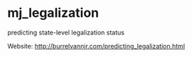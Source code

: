 # mj_legalization
predicting state-level legalization status

Website: http://burrelvannjr.com/predicting_legalization.html